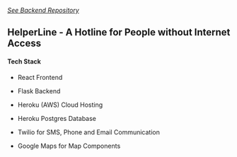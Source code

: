 
[*See Backend Repository*](https://github.com/dostuffthatmatters/HelperLine-Backend)

## HelperLine - A Hotline for People without Internet Access

#### Tech Stack

* React Frontend
* Flask Backend

* Heroku (AWS) Cloud Hosting
* Heroku Postgres Database

* Twilio for SMS, Phone and Email Communication
* Google Maps for Map Components
